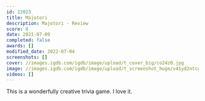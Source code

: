 ```yaml
---
id: 22023
title: Majotori
description: Majotori - Review
score: 8
date: 2021-07-09
completed: false
awards: []
modified_date: 2022-07-04
screenshots: []
cover: //images.igdb.com/igdb/image/upload/t_cover_big/co24z0.jpg
image: //images.igdb.com/igdb/image/upload/t_screenshot_huge/v41yd2ntcgqx3w783y8q.jpg
videos: []
---
```

This is a wonderfully creative trivia game. I love it.
